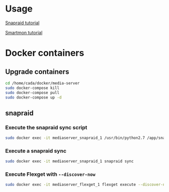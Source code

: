 # Usage
[Snapraid tutorial](http://zackreed.me/setting-up-snapraid-on-ubuntu/)

[Smartmon tutorial](http://zackreed.me/how-do-i-know-if-my-hard-drive-is-failing/)

# Docker containers

## Upgrade containers
```bash
cd /home/cada/docker/media-server
sudo docker-compose kill
sudo docker-compose pull
sudo docker-compose up -d
```

## snapraid

### Execute the snapraid sync script

```bash
sudo docker exec -it mediaserver_snapraid_1 /usr/bin/python2.7 /app/snapraid-runner/snapraid-runner.py -c /config/snapraid-runner.conf
```

### Execute a snapraid sync
```bash
sudo docker exec -it mediaserver_snapraid_1 snapraid sync
```

### Execute Flexget with ``--discover-now``
```bash
sudo docker exec -it mediaserver_flexget_1 flexget execute --discover-now
```

